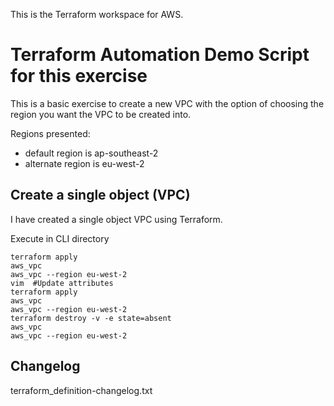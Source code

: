 This is the Terraform workspace for AWS.

# Terraform Automation Demo Script for this exercise

This is a basic exercise to create a new VPC with the option of choosing the region you want the VPC to be created into.

Regions presented:
- default region is ap-southeast-2
- alternate region is eu-west-2

## Create a single object (VPC)

I have created a single object VPC using Terraform.

Execute in CLI directory

```
terraform apply
aws_vpc
aws_vpc --region eu-west-2
vim  #Update attributes
terraform apply
aws_vpc
aws_vpc --region eu-west-2
terraform destroy -v -e state=absent
aws_vpc
aws_vpc --region eu-west-2
```

## Changelog
terraform_definition-changelog.txt
